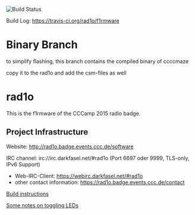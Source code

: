 ![Build Status](https://travis-ci.org/rad1o/f1rmware.svg)

Build Log: https://travis-ci.org/rad1o/f1rmware

# Binary Branch

to simplify flashing, this branch contains the compiled binary of ccccmaze

copy it to the rad1o and add the csm-files as well


# rad1o

This is the f1rmware of the CCCamp 2015 radio badge.

## Project Infrastructure
Website: http://rad1o.badge.events.ccc.de/software

IRC channel: irc://irc.darkfasel.net/#rad1o (Port 6697 oder 9999, TLS-only, IPv6 Support)
 * Web-IRC-Client: https://webirc.darkfasel.net/#rad1o
 * other contact information:  https://rad1o.badge.events.ccc.de/contact


[Build instructions](doc/build.md)

[Some notes on toggling LEDs](doc/debugging.md)

